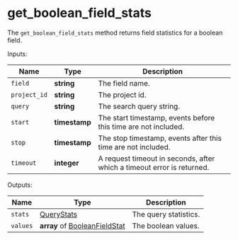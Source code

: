 # get_boolean_field_stats

The `get_boolean_field_stats` method returns field statistics for a boolean field.

  Inputs:

__Name__ | __Type__ | __Description__
--- | --- | --- | 
`field` | __string__ | The field name.
`project_id` | __string__ | The project id.
`query` | __string__ | The search query string.
`start` | __timestamp__ | The start timestamp, events before this time are not included.
`stop` | __timestamp__ | The stop timestamp, events after this time are not included.
`timeout` | __integer__ | A request timeout in seconds, after which a timeout error is returned.

  Outputs:

__Name__ | __Type__ | __Description__
--- | --- | --- | 
`stats` | [QueryStats](../types/QueryStats.md) | The query statistics.
`values` | __array__ of [BooleanFieldStat](../types/BooleanFieldStat.md) | The boolean values.

